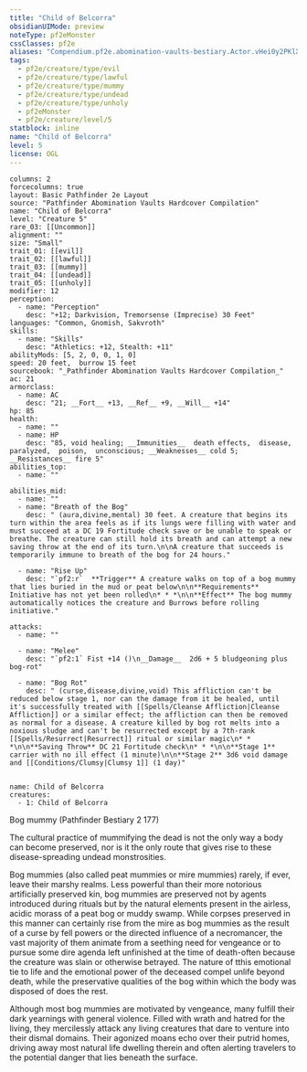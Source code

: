 ```yaml
---
title: "Child of Belcorra"
obsidianUIMode: preview
noteType: pf2eMonster
cssClasses: pf2e
aliases: "Compendium.pf2e.abomination-vaults-bestiary.Actor.vHei0y2PKlXfxQ8Z" 
tags:
  - pf2e/creature/type/evil
  - pf2e/creature/type/lawful
  - pf2e/creature/type/mummy
  - pf2e/creature/type/undead
  - pf2e/creature/type/unholy
  - pf2eMonster
  - pf2e/creature/level/5
statblock: inline
name: "Child of Belcorra"
level: 5
license: OGL
---
```


```statblock
columns: 2
forcecolumns: true
layout: Basic Pathfinder 2e Layout
source: "Pathfinder Abomination Vaults Hardcover Compilation"
name: "Child of Belcorra"
level: "Creature 5"
rare_03: [[Uncommon]]
alignment: ""
size: "Small"
trait_01: [[evil]]
trait_02: [[lawful]]
trait_03: [[mummy]]
trait_04: [[undead]]
trait_05: [[unholy]]
modifier: 12
perception:
  - name: "Perception"
    desc: "+12; Darkvision, Tremorsense (Imprecise) 30 Feet"
languages: "Common, Gnomish, Sakvroth"
skills:
  - name: "Skills"
    desc: "Athletics: +12, Stealth: +11"
abilityMods: [5, 2, 0, 0, 1, 0]
speed: 20 feet,  burrow 15 feet
sourcebook: "_Pathfinder Abomination Vaults Hardcover Compilation_"
ac: 21
armorclass:
  - name: AC
    desc: "21; __Fort__ +13, __Ref__ +9, __Will__ +14"
hp: 85
health:
  - name: ""
  - name: HP
    desc: "85, void healing; __Immunities__  death effects,  disease,  paralyzed,  poison,  unconscious; __Weaknesses__ cold 5; __Resistances__ fire 5"
abilities_top:
  - name: ""

abilities_mid:
  - name: ""
  - name: "Breath of the Bog"
    desc: " (aura,divine,mental) 30 feet. A creature that begins its turn within the area feels as if its lungs were filling with water and must succeed at a DC 19 Fortitude check save or be unable to speak or breathe. The creature can still hold its breath and can attempt a new saving throw at the end of its turn.\n\nA creature that succeeds is temporarily immune to breath of the bog for 24 hours."

  - name: "Rise Up"
    desc: "`pf2:r`  **Trigger** A creature walks on top of a bog mummy that lies buried in the mud or peat below\n\n**Requirements** Initiative has not yet been rolled\n* * *\n\n**Effect** The bog mummy automatically notices the creature and Burrows before rolling initiative."

attacks:
  - name: ""

  - name: "Melee"
    desc: "`pf2:1` Fist +14 ()\n__Damage__  2d6 + 5 bludgeoning plus bog-rot"

  - name: "Bog Rot"
    desc: " (curse,disease,divine,void) This affliction can't be reduced below stage 1, nor can the damage from it be healed, until it's successfully treated with [[Spells/Cleanse Affliction|Cleanse Affliction]] or a similar effect; the affliction can then be removed as normal for a disease. A creature killed by bog rot melts into a noxious sludge and can't be resurrected except by a 7th-rank [[Spells/Resurrect|Resurrect]] ritual or similar magic\n* * *\n\n**Saving Throw** DC 21 Fortitude check\n* * *\n\n**Stage 1** carrier with no ill effect (1 minute)\n\n**Stage 2** 3d6 void damage and [[Conditions/Clumsy|Clumsy 1]] (1 day)"
 
```

```encounter-table
name: Child of Belcorra
creatures:
  - 1: Child of Belcorra
```


Bog mummy (Pathfinder Bestiary 2 177)

The cultural practice of mummifying the dead is not the only way a body can become preserved, nor is it the only route that gives rise to these disease-spreading undead monstrosities.

Bog mummies (also called peat mummies or mire mummies) rarely, if ever, leave their marshy realms. Less powerful than their more notorious artificially preserved kin, bog mummies are preserved not by agents introduced during rituals but by the natural elements present in the airless, acidic morass of a peat bog or muddy swamp. While corpses preserved in this manner can certainly rise from the mire as bog mummies as the result of a curse by fell powers or the directed influence of a necromancer, the vast majority of them animate from a seething need for vengeance or to pursue some dire agenda left unfinished at the time of death-often because the creature was slain or otherwise betrayed. The nature of tthis emotional tie to life and the emotional power of the deceased compel unlife beyond death, while the preservative qualities of the bog within which the body was disposed of does the rest.

Although most bog mummies are motivated by vengeance, many fulfill their dark yearnings with general violence. Filled with wrath and hatred for the living, they mercilessly attack any living creatures that dare to venture into their dismal domains. Their agonized moans echo over their putrid homes, driving away most natural life dwelling therein and often alerting travelers to the potential danger that lies beneath the surface.
